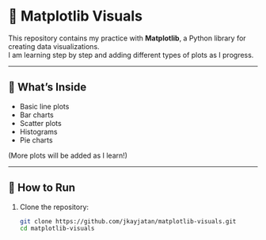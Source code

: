 # 🎨 Matplotlib Visuals

This repository contains my practice with **Matplotlib**, a Python library for creating data visualizations.  
I am learning step by step and adding different types of plots as I progress.  

---

## 📌 What’s Inside
- Basic line plots  
- Bar charts  
- Scatter plots  
- Histograms  
- Pie charts  

(More plots will be added as I learn!)

---

## 🚀 How to Run
1. Clone the repository:
   ```bash
   git clone https://github.com/jkayjatan/matplotlib-visuals.git
   cd matplotlib-visuals
